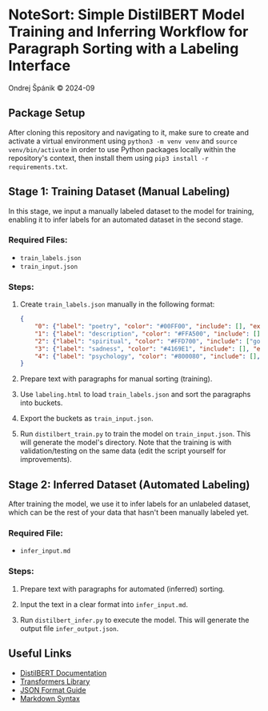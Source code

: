 # NoteSort: Simple DistilBERT Model Training and Inferring Workflow for Paragraph Sorting with a Labeling Interface

Ondrej Špánik &copy; 2024-09

## Package Setup

After cloning this repository and navigating to it, make sure to create and activate a virtual environment using `python3 -m venv venv` and `source venv/bin/activate` in order to use Python packages locally within the repository's context, then install them using `pip3 install -r requirements.txt`.

## Stage 1: Training Dataset (Manual Labeling)

In this stage, we input a manually labeled dataset to the model for training, enabling it to infer labels for an automated dataset in the second stage.

### Required Files:
- `train_labels.json`
- `train_input.json`

### Steps:

1. Create `train_labels.json` manually in the following format:
   ```json
   {
       "0": {"label": "poetry", "color": "#00FF00", "include": [], "exclude": []},
       "1": {"label": "description", "color": "#FFA500", "include": [], "exclude": []},
       "2": {"label": "spiritual", "color": "#FFD700", "include": ["god", "jesus", "religion"], "exclude": []},
       "3": {"label": "sadness", "color": "#4169E1", "include": [], "exclude": []},
       "4": {"label": "psychology", "color": "#800080", "include": [], "exclude": []}
   }
   ```

2. Prepare text with paragraphs for manual sorting (training).

3. Use `labeling.html` to load `train_labels.json` and sort the paragraphs into buckets.

4. Export the buckets as `train_input.json`.

5. Run `distilbert_train.py` to train the model on `train_input.json`. This will generate the model's directory. Note that the training is with validation/testing on the same data (edit the script yourself for improvements).

## Stage 2: Inferred Dataset (Automated Labeling)

After training the model, we use it to infer labels for an unlabeled dataset, which can be the rest of your data that hasn't been manually labeled yet.

### Required File:
- `infer_input.md`

### Steps:

1. Prepare text with paragraphs for automated (inferred) sorting.

2. Input the text in a clear format into `infer_input.md`.

3. Run `distilbert_infer.py` to execute the model. This will generate the output file `infer_output.json`.

## Useful Links

- [DistilBERT Documentation](https://huggingface.co/docs/transformers/model_doc/distilbert)
- [Transformers Library](https://huggingface.co/transformers/)
- [JSON Format Guide](https://www.json.org/json-en.html)
- [Markdown Syntax](https://www.markdownguide.org/basic-syntax/)
